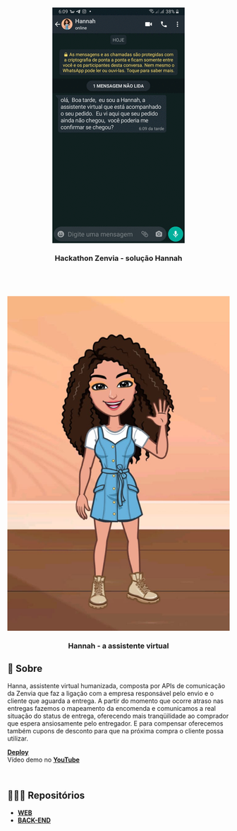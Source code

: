 <h3 align="center">
   <img alt="Hannah" title="#logo" src="https://github.com/karlacorrea/hannah/blob/master/img/disparo_hannah.gif">
   <br><br>
   <b>Hackathon Zenvia - solução Hannah</b>  
   <br><br>
</h3>

<br>
<h3 align="center">
   <img alt="Hannah1" title="#logo" src="https://github.com/karlacorrea/hannah/blob/master/img/hanna.jpeg">
     <br><br>
   <b>Hannah - a assistente virtual</b> 


<br>

## 🧐 Sobre

Hanna, assistente virtual humanizada, composta por APIs de comunicação da Zenvia que faz a ligação com a empresa responsável pelo envio e o cliente que aguarda a entrega. A partir do momento que ocorre atraso nas entregas fazemos o mapeamento da encomenda e comunicamos a real situação do status de entrega, oferecendo mais tranqüilidade ao comprador que espera ansiosamente pelo entregador. E para compensar oferecemos também cupons de desconto para que na próxima compra o cliente possa utilizar.

**[Deploy](https:)**
<br>
Vídeo demo no **[YouTube](https://www.youtube.com/)**

<br>

## 👩🏻‍💻 Repositórios

- **[WEB](https://github.com/)**
- **[BACK-END](https://github.com/karlacorrea/hannah)**
